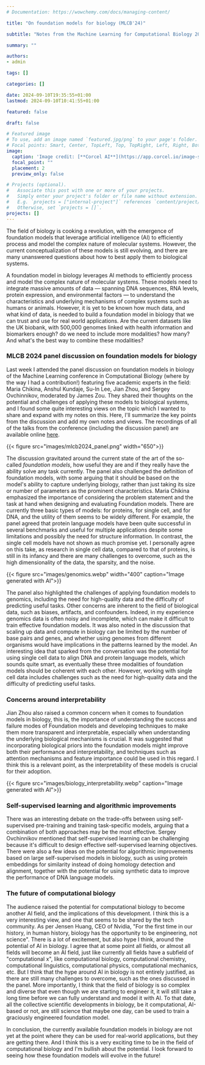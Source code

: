```yaml
---
# Documentation: https://wowchemy.com/docs/managing-content/

title: "On foundation models for biology (MLCB'24)"

subtitle: "Notes from the Machine Learning for Computational Biology 2024 conference discussion panel"

summary: ""

authors: 
- admin

tags: []

categories: []

date: 2024-09-10T19:35:55+01:00
lastmod: 2024-09-10T10:41:55+01:00

featured: false

draft: false

# Featured image
# To use, add an image named `featured.jpg/png` to your page's folder.
# Focal points: Smart, Center, TopLeft, Top, TopRight, Left, Right, BottomLeft, Bottom, BottomRight.
image:
  caption: 'Image credit: [**Corcel AI**](https://app.corcel.io/image-studio/app/generate-ultra)'
  focal_point: ""
  placement: 2
  preview_only: false

# Projects (optional).
#   Associate this post with one or more of your projects.
#   Simply enter your project's folder or file name without extension.
#   E.g. `projects = ["internal-project"]` references `content/project/deep-learning/index.md`.
#   Otherwise, set `projects = []`.
projects: []
---
```


The field of biology is cooking a revolution, with the emergence of foundation models that leverage artificial intelligence (AI) to efficiently process and model the complex nature of molecular systems. However, the current conceptualization of these models is still evolving, and there are many unanswered questions about how to best apply them to biological systems. 

A foundation model in biology leverages AI methods to efficiently process and model the complex nature of molecular systems. These models need to integrate massive amounts of data — spanning DNA sequences, RNA levels, protein expression, and environmental factors — to understand the characteristics and underlying mechanisms of complex systems such as humans or animals. However, it is yet to be known how much data, and what kind of data, is needed to build a foundation model in biology that we can trust and use for real world applications. Are the current datasets like the UK biobank, with 500,000 genomes linked with health information and biomarkers enough? do we need to include more modalities? how many? And what's the best way to combine these modalities?

### MLCB 2024 panel discussion on foundation models for biology

Last week I attended the panel discussion on foundation models in biology of the Machine Learning conference in Computational Biology (where by the way I had a contribution!) featuring five academic experts in the field: Maria Chikina, Anshul Kundaje, Su-In Lee, Jian Zhou, and Sergey Ovchinnikov, moderated by James Zou. They shared their thoughts on the potential and challenges of applying these models to biological systems, and I found some quite interesting views on the topic which I wanted to share and expand with my notes on this. Here, I'll summarize the key points from the discussion and add my own notes and views. The recordings of all of the talks from the conference (including the discussion panel) are available online [here](https://sites.google.com/cs.washington.edu/mlcb2024/). 


{{< figure src="images/mlcb2024_panel.png" width="650">}}

The discussion gravitated around the current state of the art of the so-called *foundation models*, how useful they are and if they really have the ability solve any task currently. The panel also challenged the definition of foundation models, with some arguing that it should be based on the model's ability to capture underlying biology, rather than just taking its size or number of parameters as the prominent characteristics. Maria Chikina emphasized the importance of considering the problem statement and the task at hand when designing and evaluating Foundation models. There are currently three basic types of models: for proteins, for single cell, and for DNA, and the utility of them seems to be widely different. For example, the panel agreed that protein language models have been quite successful in several benchmarks and useful for multiple applications despite some limitations and possibly the need for structure information. In contrast, the single cell models have not shown as much promise yet. I personally agree on this take, as research in single cell data, compared to that of proteins, is still in its infancy and there are many challenges to overcome, such as the high dimensionality of the data, the sparsity, and the noise. 

{{< figure src="images/genomics.webp" width="400" caption="Image generated with AI">}}

The panel also highlighted the challenges of applying foundation models to genomics, including the need for high-quality data and the difficulty of predicting useful tasks. Other concerns are inherent to the field of biological data, such as biases, artifacts, and confounders. Indeed, in my experience genomics data is often noisy and incomplete, which can make it difficult to train effective foundation models. It was also noted in the discussion that scaling up data and compute in biology can be limited by the number of base pairs and genes, and whether using genomes from different organisms would have implications in the patterns learned by the model. An interesting idea that sparked from the conversation was the potential for using single cell data to align DNA and protein language models, which sounds quite smart, as eventually these three modalities of foundation models should be coherent with each other. However, working with single cell data includes challenges such as the need for high-quality data and the difficulty of predicting useful tasks. 

### Concerns around interpretability

Jian Zhou also raised a common concern when it comes to foundation models in biology, this is, the importance of understanding the success and failure modes of Foundation models and developing techniques to make them more transparent and interpretable, especially when understanding the underlying biological mechanisms is crucial. It was suggested that incorporating biological priors into the foundation models might improve both their performance and interpretability, and techniques such as attention mechanisms and feature importance could be used in this regard. I think this is a relevant point, as the interpretability of these models is crucial for their adoption. 

{{< figure src="images/biology_interpretability.webp" caption="Image generated with AI">}}

### Self-supervised learning and algorithmic improvements

There was an interesting debate on the trade-offs between using self-supervised pre-training and training task-specific models, arguing that a combination of both approaches may be the most effective. Sergey Ovchinnikov mentioned that self-supervised learning can be challenging because it's difficult to design effective self-supervised learning objectives. There were also a few ideas on the potential for algorithmic improvements based on large self-supervised models in biology, such as using protein embeddings for similarity instead of doing homology detection and alignment, together with the potential for using synthetic data to improve the performance of DNA language models.


### The future of computational biology

The audience raised the potential for computational biology to become another AI field, and the implications of this development. I think this is a very interesting view, and one that seems to be shared by the tech community. As per Jensen Huang, CEO of Nvidia, "For the first time in our history, in human history, biology has the opportunity to be engineering, not science". There is a lot of excitement, but also hype I think, around the potential of AI in biology. I agree that at some point all fields, or almost all fields will become an AI field, just like currently all fields have a subfield of "computational x", like computational biology, computational chemistry, computational linguistics, computational physics, computational mechanics, etc. But I think that the hype around AI in biology is not entirely justified, as there are still many challenges to overcome, such as the ones discussed in the panel. More importantly, I think that the field of biology is so complex and diverse that even though we are starting to engineer it, it will still take a long time before we can fully understand and model it with AI. To that date, all the collective scientific developments in biology, be it computational, AI-based or not, are still science that maybe one day, can be used to train a graciously engineered foundation model.

In conclusion, the currently available foundation models in biology are not yet at the point where they can be used for real-world applications, but they are getting there. And I think this is a very exciting time to be in the field of computational biology and I'm bullish about the potential. I look forward to seeing how these foundation models will evolve in the future!



